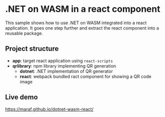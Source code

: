 # .NET on WASM in a react component

This sample shows how to use .NET on WASM integrated into a react application. It goes one step further and extract the react component into a reusable package.

## Project structure

- **app**: target react application using `react-scripts`
- **qrlibrary**: npm library implementing QR generation
  - **dotnet**: .NET implementation of QR generator
  - **react**: webpack bundled ract component for showing a QR code image

## Live demo

https://maraf.github.io/dotnet-wasm-react/

